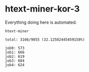 # htext-miner-kor-3

Everything doing here is automated.

```
htext-miner

total: 3166/9855 (32.12582445459158%)

job0: 573
job1: 666
job2: 619
job3: 684
job4: 624
```